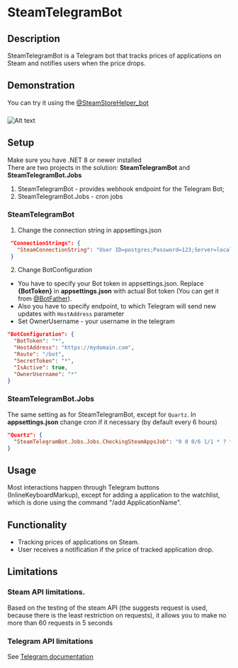 
# SteamTelegramBot

## Description
SteamTelegramBot is a Telegram bot that tracks prices of applications on Steam and notifies users when the price drops.

## Demonstration
You can try it using the [@SteamStoreHelper_bot](https://t.me/SteamStoreHelper_bot)
###
![Alt text](demo.gif)

## Setup
Make sure you have .NET 8 or newer installed  
There are two projects in the solution: **SteamTelegramBot** and **SteamTelegramBot.Jobs**
1. SteamTelegramBot - provides webhook endpoint for the Telegram Bot;
2. SteamTelegramBot.Jobs - cron jobs

### SteamTelegramBot
1. Change the connection string in appsettings.json
```json
 "ConnectionStrings": {
   "SteamConnectionString": "User ID=postgres;Password=123;Server=localhost;Port=5432;Database=SteamTelegramBot;Include Error Detail=True"
 }
```
2. Change BotConfiguration
- You have to specify your Bot token in appsettings.json. Replace **{BotToken}** in **appsettings.json** with actual Bot token (You can get it from [@BotFather](https://t.me/BotFather)). 
- Also you have to specify endpoint, to which Telegram will send new updates with `HostAddress` parameter
- Set OwnerUsername - your username in the telegram
```json
"BotConfiguration": {
  "BotToken": "*",
  "HostAddress": "https://mydomain.com",
  "Route": "/bot",
  "SecretToken": "*",
  "IsActive": true,
  "OwnerUsername": "*"
}
```
### SteamTelegramBot.Jobs
The same setting as for SteamTelegramBot, except for `Quartz`. In **appsettings.json** change cron if it necessary (by default every 6 hours)
``` json
"Quartz": {
  "SteamTelegramBot.Jobs.Jobs.CheckingSteamAppsJob": "0 0 0/6 1/1 * ? *"
}
```

## Usage
Most interactions happen through Telegram buttons (InlineKeyboardMarkup), except for adding a application to the watchlist, which is done using the command "/add ApplicationName".

## Functionality
* Tracking prices of applications on Steam.
* User receives a notification if the price of tracked application drop.

## Limitations
### Steam API limitations.
Based on the testing of the steam API (the suggests request is used, because there is the least restriction on requests), it allows you to make no more than 60 requests in 5 seconds
### Telegram API limitations 
See [Telegram documentation](https://core.telegram.org/bots/faq#my-bot-is-hitting-limits-how-do-i-avoid-this)
